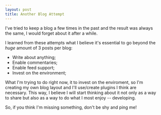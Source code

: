 ```yaml
---
layout: post
title: Another Blog Attempt
---
```


I've tried to keep a blog a few times in the past and the result was always the
same, I would forget about it after a while.

I learned from these attempts what I believe it's essential to go beyond the
_huge_ amount of 3 posts per blog:

- Write about anything;
- Enable commentaries;
- Enable feed support;
- Invest on the environment;

What I'm trying to do right now, it to invest on the enviroment, so I'm creating
my own blog layout and I'll use/create plugins I think are necessary. This way,
I believe I will start thinking about it not only as a way to share but also as
a way to do what I most enjoy -- developing.

So, if you think I'm missing something, don't be shy and ping me!
